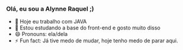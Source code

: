 ### Olá, eu sou a Alynne Raquel ;)

- 🔭 Hoje eu trabalho com JAVA
- 🌱 Estou estudando a base do front-end e gosto muito disso
- 😄 Pronouns: ela/dela
- ⚡ Fun fact: Já tive medo de mudar, hoje tenho medo de parar aqui.

